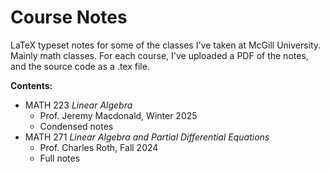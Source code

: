 # Course Notes
LaTeX typeset notes for some of the classes I've taken at McGill University. Mainly math classes. For each course, I've uploaded a PDF of the notes, and the source code as a .tex file. 

**Contents:**  
- MATH 223 *Linear Algebra*
  - Prof. Jeremy Macdonald, Winter 2025
  - Condensed notes
- MATH 271 *Linear Algebra and Partial Differential Equations*
  - Prof. Charles Roth, Fall 2024
  - Full notes

